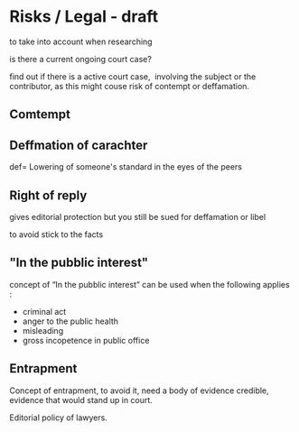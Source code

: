# Risks / Legal - draft
 
to take into account when researching

is there a current ongoing court case?

find out if there is a active court case,  involving the subject or the contributor, as this might couse risk of contempt or deffamation.

  
## Comtempt

  
## Deffmation of carachter

def= Lowering of someone's standard in the eyes of the peers

  


## Right of reply

gives editorial protection but you still be sued for deffamation or libel

to avoid stick to the facts


## "In the pubblic interest" 

concept of “In the pubblic interest” can be used when the following applies :

- criminal act
- anger to the public health
- misleading
- gross incopetence in public office

  


## Entrapment

Concept of entrapment, to avoid it, need a body of evidence credible, evidence that would stand up in court.

Editorial policy of lawyers.

  


  



